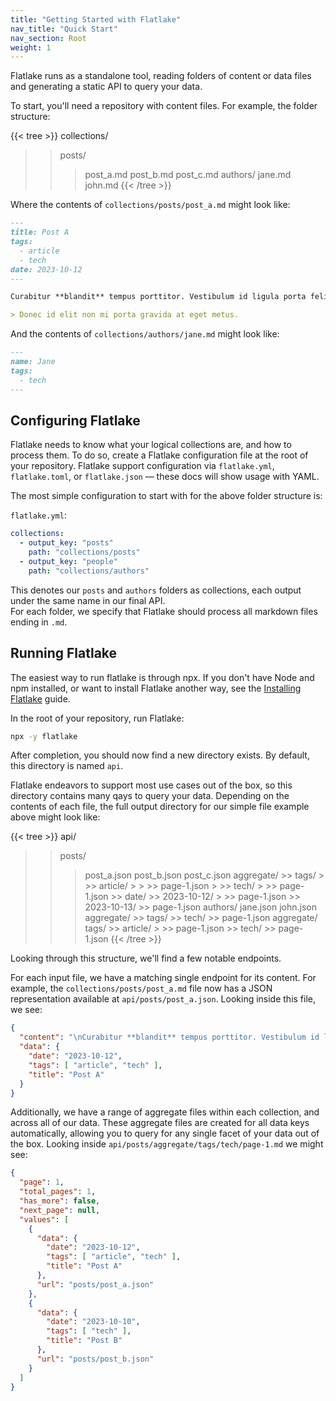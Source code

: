 ```yaml
---
title: "Getting Started with Flatlake"
nav_title: "Quick Start"
nav_section: Root
weight: 1
---
```


Flatlake runs as a standalone tool, reading folders of content or data files and generating a static API to query your data.

To start, you'll need a repository with content files. For example, the folder structure:

{{< tree >}}
collections/
>> posts/
>  >> post_a.md
>  >> post_b.md
>  >> post_c.md
>> authors/
   >> jane.md
   >> john.md
{{< /tree >}}

Where the contents of `collections/posts/post_a.md` might look like:

```md
---
title: Post A
tags:
  - article
  - tech
date: 2023-10-12
---

Curabitur **blandit** tempus porttitor. Vestibulum id ligula porta felis euismod semper. Maecenas faucibus mollis interdum.

> Donec id elit non mi porta gravida at eget metus.
```

And the contents of `collections/authors/jane.md` might look like:

```md
---
name: Jane
tags:
  - tech
---
```

## Configuring Flatlake

Flatlake needs to know what your logical collections are, and how to process them. To do so, create a Flatlake configuration file at the root of your repository. Flatlake support configuration via `flatlake.yml`, `flatlake.toml`, or `flatlake.json` — these docs will show usage with YAML.

The most simple configuration to start with for the above folder structure is:

`flatlake.yml`:
```yml
collections:
  - output_key: "posts"
    path: "collections/posts"
  - output_key: "people"
    path: "collections/authors"
```

This denotes our `posts` and `authors` folders as collections, each output under the same name in our final API.  
For each folder, we specify that Flatlake should process all markdown files ending in `.md`.

## Running Flatlake

The easiest way to run flatlake is through npx. If you don't have Node and npm installed, or want to install Flatlake another way, see the [Installing Flatlake](/docs/installation/) guide.

In the root of your repository, run Flatlake:

```bash
npx -y flatlake
```

After completion, you should now find a new directory exists. By default, this directory is named `api`.

Flatlake endeavors to support most use cases out of the box, so this directory contains many qays to query your data. Depending on the contents of each file, the full output directory for our simple file example above might look like:

{{< tree >}}
api/
>> posts/
>  >> post_a.json
>  >> post_b.json
>  >> post_c.json
>  >> aggregate/
>     >> tags/
>     >  >> article/
>     >  >  >> page-1.json
>     >  >> tech/
>     >     >> page-1.json
>     >> date/
>        >> 2023-10-12/
>        >  >> page-1.json
>        >> 2023-10-13/
>           >> page-1.json
>> authors/
>  >> jane.json
>  >> john.json
>  >> aggregate/
>     >> tags/
>        >> tech/
>           >> page-1.json
>> aggregate/
   >> tags/
      >> article/
      >  >> page-1.json
      >> tech/
         >> page-1.json
{{< /tree >}}

Looking through this structure, we'll find a few notable endpoints.

For each input file, we have a matching single endpoint for its content. For example, the `collections/posts/post_a.md` file now has a JSON representation available at `api/posts/post_a.json`. Looking inside this file, we see:

```json
{
  "content": "\nCurabitur **blandit** tempus porttitor. Vestibulum id ligula porta felis euismod semper. Maecenas faucibus mollis interdum.\n\n> Donec id elit non mi porta gravida at eget metus.\n",
  "data": {
    "date": "2023-10-12",
    "tags": [ "article", "tech" ],
    "title": "Post A"
  }
}
```

Additionally, we have a range of aggregate files within each collection, and across all of our data. These aggregate files are created for all data keys automatically, allowing you to query for any single facet of your data out of the box. Looking inside `api/posts/aggregate/tags/tech/page-1.md` we might see:

```json
{
  "page": 1,
  "total_pages": 1,
  "has_more": false,
  "next_page": null,
  "values": [
    {
      "data": {
        "date": "2023-10-12",
        "tags": [ "article", "tech" ],
        "title": "Post A"
      },
      "url": "posts/post_a.json"
    },
    {
      "data": {
        "date": "2023-10-10",
        "tags": [ "tech" ],
        "title": "Post B"
      },
      "url": "posts/post_b.json"
    }
  ]
}
```